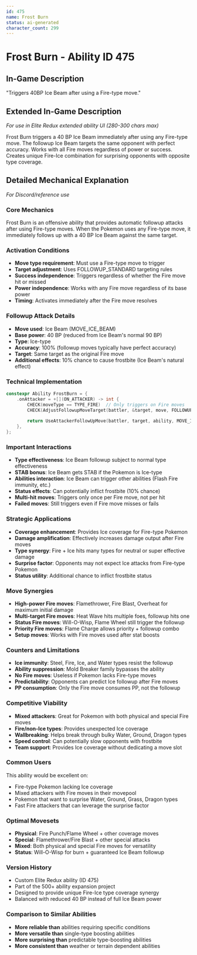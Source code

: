 ```yaml
---
id: 475
name: Frost Burn
status: ai-generated
character_count: 299
---
```


# Frost Burn - Ability ID 475

## In-Game Description
"Triggers 40BP Ice Beam after using a Fire-type move."

## Extended In-Game Description
*For use in Elite Redux extended ability UI (280-300 chars max)*

Frost Burn triggers a 40 BP Ice Beam immediately after using any Fire-type move. The followup Ice Beam targets the same opponent with perfect accuracy. Works with all Fire moves regardless of power or success. Creates unique Fire-Ice combination for surprising opponents with opposite type coverage.

## Detailed Mechanical Explanation
*For Discord/reference use*

### Core Mechanics
Frost Burn is an offensive ability that provides automatic followup attacks after using Fire-type moves. When the Pokemon uses any Fire-type move, it immediately follows up with a 40 BP Ice Beam against the same target.

### Activation Conditions
- **Move type requirement**: Must use a Fire-type move to trigger
- **Target adjustment**: Uses FOLLOWUP_STANDARD targeting rules
- **Success independence**: Triggers regardless of whether the Fire move hit or missed
- **Power independence**: Works with any Fire move regardless of its base power
- **Timing**: Activates immediately after the Fire move resolves

### Followup Attack Details
- **Move used**: Ice Beam (MOVE_ICE_BEAM)
- **Base power**: 40 BP (reduced from Ice Beam's normal 90 BP)
- **Type**: Ice-type
- **Accuracy**: 100% (followup moves typically have perfect accuracy)
- **Target**: Same target as the original Fire move
- **Additional effects**: 10% chance to cause frostbite (Ice Beam's natural effect)

### Technical Implementation
```c
constexpr Ability FrostBurn = {
    .onAttacker = +[](ON_ATTACKER) -> int {
        CHECK(moveType == TYPE_FIRE)  // Only triggers on Fire moves
        CHECK(AdjustFollowupMoveTarget(battler, &target, move, FOLLOWUP_STANDARD))
        
        return UseAttackerFollowUpMove(battler, target, ability, MOVE_ICE_BEAM, 40);
    },
};
```

### Important Interactions
- **Type effectiveness**: Ice Beam followup subject to normal type effectiveness
- **STAB bonus**: Ice Beam gets STAB if the Pokemon is Ice-type
- **Abilities interaction**: Ice Beam can trigger other abilities (Flash Fire immunity, etc.)
- **Status effects**: Can potentially inflict frostbite (10% chance)
- **Multi-hit moves**: Triggers only once per Fire move, not per hit
- **Failed moves**: Still triggers even if Fire move misses or fails

### Strategic Applications
- **Coverage enhancement**: Provides Ice coverage for Fire-type Pokemon
- **Damage amplification**: Effectively increases damage output after Fire moves
- **Type synergy**: Fire + Ice hits many types for neutral or super effective damage
- **Surprise factor**: Opponents may not expect Ice attacks from Fire-type Pokemon
- **Status utility**: Additional chance to inflict frostbite status

### Move Synergies
- **High-power Fire moves**: Flamethrower, Fire Blast, Overheat for maximum initial damage
- **Multi-target Fire moves**: Heat Wave hits multiple foes, followup hits one
- **Status Fire moves**: Will-O-Wisp, Flame Wheel still trigger the followup
- **Priority Fire moves**: Flame Charge allows priority + followup combo
- **Setup moves**: Works with Fire moves used after stat boosts

### Counters and Limitations
- **Ice immunity**: Steel, Fire, Ice, and Water types resist the followup
- **Ability suppression**: Mold Breaker family bypasses the ability
- **No Fire moves**: Useless if Pokemon lacks Fire-type moves
- **Predictability**: Opponents can predict Ice followup after Fire moves
- **PP consumption**: Only the Fire move consumes PP, not the followup

### Competitive Viability
- **Mixed attackers**: Great for Pokemon with both physical and special Fire moves
- **Fire/non-Ice types**: Provides unexpected Ice coverage
- **Wallbreaking**: Helps break through bulky Water, Ground, Dragon types
- **Speed control**: Can potentially slow opponents with frostbite
- **Team support**: Provides Ice coverage without dedicating a move slot

### Common Users
This ability would be excellent on:
- Fire-type Pokemon lacking Ice coverage
- Mixed attackers with Fire moves in their movepool
- Pokemon that want to surprise Water, Ground, Grass, Dragon types
- Fast Fire attackers that can leverage the surprise factor

### Optimal Movesets
- **Physical**: Fire Punch/Flame Wheel + other coverage moves
- **Special**: Flamethrower/Fire Blast + other special attacks
- **Mixed**: Both physical and special Fire moves for versatility
- **Status**: Will-O-Wisp for burn + guaranteed Ice Beam followup

### Version History
- Custom Elite Redux ability (ID 475)
- Part of the 500+ ability expansion project
- Designed to provide unique Fire-Ice type coverage synergy
- Balanced with reduced 40 BP instead of full Ice Beam power

### Comparison to Similar Abilities
- **More reliable than** abilities requiring specific conditions
- **More versatile than** single-type boosting abilities  
- **More surprising than** predictable type-boosting abilities
- **More consistent than** weather or terrain dependent abilities